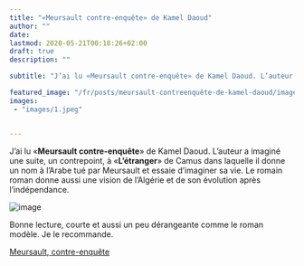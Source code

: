 ```yaml
---
title: "«Meursault contre-enquête» de Kamel Daoud"
author: ""
date: 
lastmod: 2020-05-21T00:18:26+02:00
draft: true
description: ""

subtitle: "J’ai lu «Meursault contre-enquête» de Kamel Daoud. L’auteur a imaginé une suite, un contrepoint, à «L’étranger» de Camus dans laquelle il…"

featured_image: "/fr/posts/meursault-contreenquête-de-kamel-daoud/images/1.jpeg" 
images:
 - "images/1.jpeg"


---
```


J’ai lu «**Meursault contre-enquête**» de Kamel Daoud. L’auteur a imaginé une suite, un contrepoint, à «**L’étranger**» de Camus dans laquelle il donne un nom à l’Arabe tué par Meursault et essaie d’imaginer sa vie. Le romain roman donne aussi une vision de l’Algérie et de son évolution après l’indépendance. 




![image](images/1.jpeg#layoutTextWidth)



Bonne lecture, courte et aussi un peu dérangeante comme le roman modèle. Je le recommande.

[Meursault, contre-enquête](https://www.actes-sud.fr/catalogue/litterature/meursault-contre-enquete)
